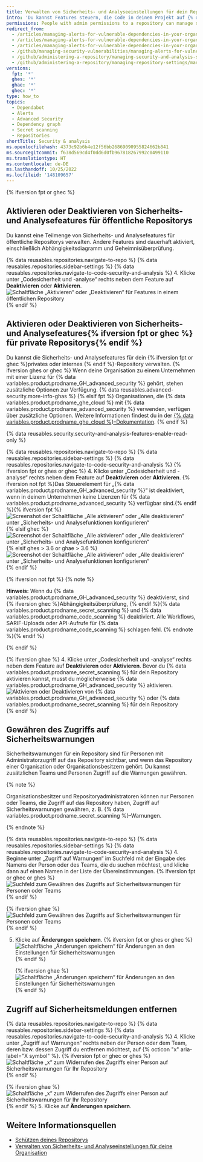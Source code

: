 ```yaml
---
title: Verwalten von Sicherheits- und Analyseeinstellungen für dein Repository
intro: 'Du kannst Features steuern, die Code in deinem Projekt auf {% data variables.product.prodname_dotcom %} sichern und analysieren.'
permissions: People with admin permissions to a repository can manage security and analysis settings for the repository.
redirect_from:
  - /articles/managing-alerts-for-vulnerable-dependencies-in-your-organization-s-repositories
  - /articles/managing-alerts-for-vulnerable-dependencies-in-your-organizations-repositories
  - /articles/managing-alerts-for-vulnerable-dependencies-in-your-organization
  - /github/managing-security-vulnerabilities/managing-alerts-for-vulnerable-dependencies-in-your-organization
  - /github/administering-a-repository/managing-security-and-analysis-settings-for-your-repository
  - /github/administering-a-repository/managing-repository-settings/managing-security-and-analysis-settings-for-your-repository
versions:
  fpt: '*'
  ghes: '*'
  ghae: '*'
  ghec: '*'
type: how_to
topics:
  - Dependabot
  - Alerts
  - Advanced Security
  - Dependency graph
  - Secret scanning
  - Repositories
shortTitle: Security & analysis
ms.openlocfilehash: 4373c92b6b4e12f56bb26869090955824662b841
ms.sourcegitcommit: f638d569cd4f0dd6d0fb967818267992c0499110
ms.translationtype: HT
ms.contentlocale: de-DE
ms.lasthandoff: 10/25/2022
ms.locfileid: '148109657'
---
```

{% ifversion fpt or ghec %}
## Aktivieren oder Deaktivieren von Sicherheits- und Analysefeatures für öffentliche Repositorys

Du kannst eine Teilmenge von Sicherheits- und Analysefeatures für öffentliche Repositorys verwalten. Andere Features sind dauerhaft aktiviert, einschließlich Abhängigkeitsdiagramm und Geheimnisüberprüfung.

{% data reusables.repositories.navigate-to-repo %} {% data reusables.repositories.sidebar-settings %} {% data reusables.repositories.navigate-to-code-security-and-analysis %}
4. Klicke unter „Codesicherheit und -analyse“ rechts neben dem Feature auf **Deaktivieren** oder **Aktivieren**.
  ![Schaltfläche „Aktivieren“ oder „Deaktivieren“ für Features in einem öffentlichen Repository](/assets/images/help/repository/security-and-analysis-disable-or-enable-public.png) {% endif %}

## Aktivieren oder Deaktivieren von Sicherheits- und Analysefeatures{% ifversion fpt or ghec %} für private Repositorys{% endif %}

Du kannst die Sicherheits- und Analysefeatures für dein {% ifversion fpt or ghec %}privates oder internes {% endif %}-Repository verwalten. {% ifversion ghes or ghec %} Wenn deine Organisation zu einem Unternehmen mit einer Lizenz für {% data variables.product.prodname_GH_advanced_security %} gehört, stehen zusätzliche Optionen zur Verfügung. {% data reusables.advanced-security.more-info-ghas %} {% elsif fpt %} Organisationen, die {% data variables.product.prodname_ghe_cloud %} mit {% data variables.product.prodname_advanced_security %} verwenden, verfügen über zusätzliche Optionen. Weitere Informationen findest du in der [{% data variables.product.prodname_ghe_cloud %}-Dokumentation](/enterprise-cloud@latest//repositories/managing-your-repositorys-settings-and-features/enabling-features-for-your-repository/managing-security-and-analysis-settings-for-your-repository#enabling-or-disabling-security-and-analysis-features-for-private-repositories).
{% endif %}

{% data reusables.security.security-and-analysis-features-enable-read-only %}

{% data reusables.repositories.navigate-to-repo %} {% data reusables.repositories.sidebar-settings %} {% data reusables.repositories.navigate-to-code-security-and-analysis %} {% ifversion fpt or ghes or ghec %}
4. Klicke unter „Codesicherheit und -analyse“ rechts neben dem Feature auf **Deaktivieren** oder **Aktivieren**. {% ifversion not fpt %}Das Steuerelement für „{% data variables.product.prodname_GH_advanced_security %}“ ist deaktiviert, wenn in deinem Unternehmen keine Lizenzen für {% data variables.product.prodname_advanced_security %} verfügbar sind.{% endif %}{% ifversion fpt %} ![Screenshot der Schaltfläche „Alle aktivieren“ oder „Alle deaktivieren“ unter „Sicherheits- und Analysefunktionen konfigurieren“](/assets/images/help/repository/security-and-analysis-disable-or-enable-fpt-private.png){% elsif ghec %} ![Screenshot der Schaltfläche „Alle aktivieren“ oder „Alle deaktivieren“ unter „Sicherheits- und Analysefunktionen konfigurieren“](/assets/images/help/repository/security-and-analysis-disable-or-enable-ghec-private.png){% elsif ghes > 3.6 or ghae > 3.6 %}<!--Insert screenshot for GHES 3.7 when available-->
  ![Screenshot der Schaltfläche „Alle aktivieren“ oder „Alle deaktivieren“ unter „Sicherheits- und Analysefunktionen konfigurieren“](/assets/images/enterprise/3.3/repository/security-and-analysis-disable-or-enable-ghes.png){% endif %}
  
  {% ifversion not fpt %} {% note %}

  **Hinweis:** Wenn du {% data variables.product.prodname_GH_advanced_security %} deaktivierst, sind {% ifversion ghec %}Abhängigkeitsüberprüfung, {% endif %}{% data variables.product.prodname_secret_scanning %} und {% data variables.product.prodname_code_scanning %} deaktiviert. Alle Workflows, SARIF-Uploads oder API-Aufrufe für {% data variables.product.prodname_code_scanning %} schlagen fehl.
  {% endnote %}{% endif %}

  {% endif %}

  {% ifversion ghae %}
4. Klicke unter „Codesicherheit und -analyse“ rechts neben dem Feature auf **Deaktivieren** oder **Aktivieren**. Bevor du {% data variables.product.prodname_secret_scanning %} für dein Repository aktivieren kannst, musst du möglicherweise {% data variables.product.prodname_GH_advanced_security %} aktivieren.
   ![Aktivieren oder Deaktivieren von {% data variables.product.prodname_GH_advanced_security %} oder {% data variables.product.prodname_secret_scanning %} für dein Repository](/assets/images/enterprise/github-ae/repository/enable-ghas-secret-scanning-ghae.png) {% endif %}

## Gewähren des Zugriffs auf Sicherheitswarnungen

Sicherheitswarnungen für ein Repository sind für Personen mit Administratorzugriff auf das Repository sichtbar, und wenn das Repository einer Organisation oder Organisationsbesitzern gehört. Du kannst zusätzlichen Teams und Personen Zugriff auf die Warnungen gewähren.

{% note %}

Organisationsbesitzer und Repositoryadministratoren können nur Personen oder Teams, die Zugriff auf das Repository haben, Zugriff auf Sicherheitswarnungen gewähren, z. B. {% data variables.product.prodname_secret_scanning %}-Warnungen.

{% endnote %}

{% data reusables.repositories.navigate-to-repo %} {% data reusables.repositories.sidebar-settings %} {% data reusables.repositories.navigate-to-code-security-and-analysis %}
4. Beginne unter „Zugriff auf Warnungen“ im Suchfeld mit der Eingabe des Namens der Person oder des Teams, die du suchen möchtest, und klicke dann auf einen Namen in der Liste der Übereinstimmungen.
   {% ifversion fpt or ghec or ghes %} ![Suchfeld zum Gewähren des Zugriffs auf Sicherheitswarnungen für Personen oder Teams](/assets/images/help/repository/security-and-analysis-security-alerts-person-or-team-search.png) {% endif %}
   
   {% ifversion ghae %} ![Suchfeld zum Gewähren des Zugriffs auf Sicherheitswarnungen für Personen oder Teams](/assets/images/enterprise/github-ae/repository/security-and-analysis-security-alerts-person-or-team-search-ghae.png) {% endif %}
   
5. Klicke auf **Änderungen speichern**.
   {% ifversion fpt or ghes or ghec %} ![Schaltfläche „Änderungen speichern“ für Änderungen an den Einstellungen für Sicherheitswarnungen](/assets/images/help/repository/security-and-analysis-security-alerts-save-changes.png) {% endif %}
   
   {% ifversion ghae %} ![Schaltfläche „Änderungen speichern“ für Änderungen an den Einstellungen für Sicherheitswarnungen](/assets/images/enterprise/github-ae/repository/security-and-analysis-security-alerts-save-changes-ghae.png) {% endif %}

## Zugriff auf Sicherheitsmeldungen entfernen

{% data reusables.repositories.navigate-to-repo %} {% data reusables.repositories.sidebar-settings %} {% data reusables.repositories.navigate-to-code-security-and-analysis %}
4. Klicke unter „Zugriff auf Warnungen“ rechts neben der Person oder dem Team, deren bzw. dessen Zugriff du entfernen möchtest, auf {% octicon "x" aria-label="X symbol" %}.
   {% ifversion fpt or ghec or ghes %}  
   ![Schaltfläche „x“ zum Widerrufen des Zugriffs einer Person auf Sicherheitswarnungen für Ihr Repository](/assets/images/help/repository/security-and-analysis-security-alerts-username-x.png) {% endif %}
   
   {% ifversion ghae %} ![Schaltfläche „x“ zum Widerrufen des Zugriffs einer Person auf Sicherheitswarnungen für Ihr Repository](/assets/images/enterprise/github-ae/repository/security-and-analysis-security-alerts-username-x-ghae.png) {% endif %}
  5. Klicke auf **Änderungen speichern**.

## Weitere Informationsquellen

- [Schützen deines Repositorys](/code-security/getting-started/securing-your-repository)
- [Verwalten von Sicherheits- und Analyseeinstellungen für deine Organisation](/organizations/keeping-your-organization-secure/managing-security-and-analysis-settings-for-your-organization)
